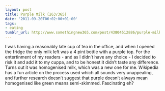 ```yaml
---
layout: post
title: Purple Milk (263/365)
date: '2011-09-20T06:02:00+01:00'
tags:
- eating
tumblr_url: http://www.somethingnew365.com/post/43804512886/purple-milk-263365
---
```

I was having a reasonably late cup of tea in the office, and when I opened the fridge the only milk left was a 4 pint bottle with a purple top.
For the entertinment of my readers - and as I didn’t have any choice - I decided to risk it and add it to my cuppa, and to be honest it didn’t taste any difference.
Turns out it was homogenised milk, which was a new one for me. Wikipedia has a fun article on the process used which all sounds very unappealing, and further research doesn’t suggest that purple doesn’t always mean homogenised like green means semi-skimmed. Fascinating eh?
